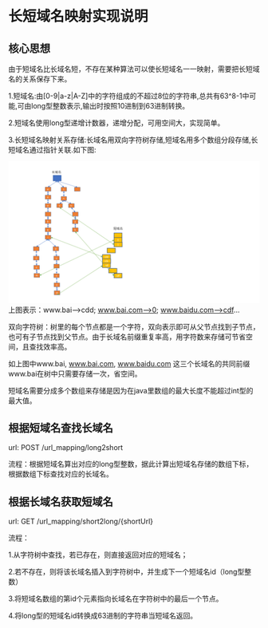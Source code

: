 # 长短域名映射实现说明

## 核心思想
由于短域名比长域名短，不存在某种算法可以使长短域名一一映射，需要把长短域名的关系保存下来。

1.短域名:由[0-9|a-z|A-Z]中的字符组成的不超过8位的字符串,总共有63^8-1中可能,可由long型整数表示,输出时按照10进制到63进制转换。

2.短域名使用long型递增计数器，递增分配，可用空间大，实现简单。

3.长短域名映射关系存储:长域名用双向字符树存储,短域名用多个数组分段存储,长短域名通过指针关联.如下图:

![image info](doc/idea.png)
上图表示：www.bai-->cdd; www.bai.com-->0; www.baidu.com-->cdf...

双向字符树：树里的每个节点都是一个字符，双向表示即可从父节点找到子节点，也可有子节点找到父节点。由于长域名前缀重复率高，用字符数来存储可节省空间，且查找效率高。

如上图中www.bai, www.bai.com, www.baidu.com 这三个长域名的共同前缀www.bai在树中只需要存储一次，省空间。


短域名需要分成多个数组来存储是因为在java里数组的最大长度不能超过int型的最大值。

## 根据短域名查找长域名

url: POST /url_mapping/long2short 

流程：根据短域名算出对应的long型整数，据此计算出短域名存储的数组下标，根据数组下标查找对应的长域名。

## 根据长域名获取短域名

url: GET /url_mapping/short2long/{shortUrl}

流程：

1.从字符树中查找，若已存在，则直接返回对应的短域名；

2.若不存在，则将该长域名插入到字符树中，并生成下一个短域名id（long型整数）

3.将短域名数组的第id个元素指向长域名在字符树中的最后一个节点。

4.将long型的短域名id转换成63进制的字符串当短域名返回。







